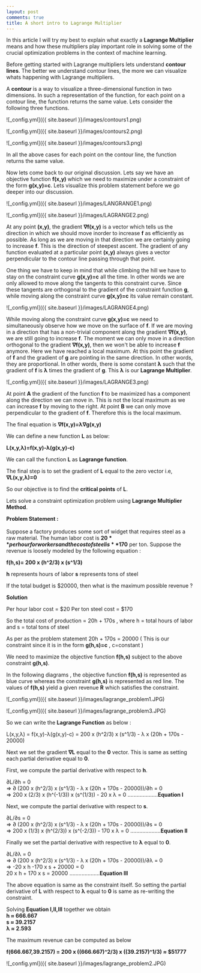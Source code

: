 ```yaml
---
layout: post
comments: true
title: A short intro to Lagrange Multiplier 
---
```

In this article I will try my best to explain what exactly a **Lagrange Multiplier** means and how these multipliers play important role in solving some of the crucial optimization problems in the context of machine learning.

Before getting started with Lagrange multipliers lets understand **contour lines**. The better we understand contour lines, the more we can visualize whats happening with Lagrange multipliers.

A **contour** is a way to visualize a three-dimensional function in two dimensions. In such a representation of the function, for each point on a contour line, the function returns the same value. Lets consider the following three functions.

![_config.yml]({{ site.baseurl }}/images/contours1.png)

![_config.yml]({{ site.baseurl }}/images/contours2.png)

![_config.yml]({{ site.baseurl }}/images/contours3.png)

In all the above cases for each point on the contour line, the function returns the same value.

Now lets come back to our original discussion. Lets say we have an objective function **f(x,y)** which we need to maximize under a constraint of the form **g(x,y)=c**. Lets visualize this problem statement before we go deeper into our discussion. 


![_config.yml]({{ site.baseurl }}/images/LANGRANGE1.png)

![_config.yml]({{ site.baseurl }}/images/LAGRANGE2.png)

At any point **(x,y)**, the gradient **∇f(x,y)** is a vector which tells us the direction in which we should move inorder to increase **f** as efficiently as possible. As long as we are moving in that direction we are certainly going to increase **f**. This is the direction of steepest ascent. The gradient of any function evaluated at a particular point **(x,y)** always gives a vector perpendicular to the contour line passing through that point.

One thing we have to keep in mind that while climbing the hill we have to stay on the constraint curve **g(x,y)=c** all the time. In other words we are only allowed to move along the tangents to this constraint curve. Since these tangents are orthogonal to the gradient of the constraint function **g**, while moving along the constraint curve **g(x,y)=c** its value remain constant.

![_config.yml]({{ site.baseurl }}/images/LAGRANGE4.png)

While moving along the constraint curve **g(x,y)=c** we need to simultaneously observe how we move on the surface of **f**. If we are moving in a direction that has a non-trivial component along the gradient **∇f(x,y)**, we are still going to increase **f**. The moment we can only move in a direction orthogonal to the gradient **∇f(x,y)**, then we won't be able to increase **f** anymore. Here we have reached a local maximum. At this point the gradient of **f** and the gradient of **g** are pointing in the same direction. In other words, they are proportional. In other words, there is some constant **λ** such that the gradient of **f** is **λ** times the gradient of **g**. This **λ** is our **Lagrange Multiplier**.

![_config.yml]({{ site.baseurl }}/images/LAGRANGE3.png)

At point **A** the gradient of the function **f** to be maximized has a component along the direction we can move in. This is not the local maximum as we can increase **f** by moving to the right. At point **B** we can only move perpendicular to the gradient of **f**. Therefore this is the local maximum. 

The final equation is **∇f(x,y)=λ∇g(x,y)**

We can define a new function **L** as below:

**L(x,y,λ)=f(x,y)-λ(g(x,y)-c)**

We can call the function **L** as **Lagrange function**.

The final step is to set the gradient of **L** equal to the zero  vector i.e, **∇L(x,y,λ)=0**

So our objective is to find the **critical points** of **L**.

Lets solve a constraint optimization problem using **Lagrange Multiplier Method**.

**Problem Statement :**<br><br>
Suppose a factory produces some sort of widget that requires steel as a raw material. The human labor cost is **$20** per hour for workers and the cost of steel is **$170** per ton. Suppose the revenue is loosely modeled by the following equation :

**f(h,s)= 200 x (h^2/3) x (s^1/3)**

**h** represents hours of labor
**s** represents tons of steel

If the total budget is $20000, then what is the maximum possible revenue ?

**Solution**

Per hour labor cost = $20
Per ton steel cost = $170

So the total cost of production = 20h + 170s , where h = total hours of labor and s = total tons of steel

As per as the problem statement  20h + 170s = 20000 ( This is our constraint since it is in the form **g(h,s)=c** , c=constant )

We need to maximize the objective function **f(h,s)** subject to the above constraint **g(h,s)**.

In the following diagrams , the objective function **f(h,s)** is represented as blue curve whereas the constraint **g(h,s)** is represented as red line. The values of **f(h,s)** yield a given revenue **R** which satisfies the constraint.

![_config.yml]({{ site.baseurl }}/images/lagrange_problem1.JPG)

![_config.yml]({{ site.baseurl }}/images/lagrange_problem3.JPG)

So we can write the **Lagrange Function** as below :

L(x,y,λ) = f(x,y)-λ(g(x,y)-c) = 200 x (h^2/3) x (s^1/3) - λ x (20h + 170s - 20000)

Next we set the gradient **∇L** equal to the **0** vector. This is same as setting each partial derivative equal to **0**. 

First, we compute the partial derivative with respect to **h**.

∂L/∂h = 0 <br>
=> ∂ (200 x (h^2/3) x (s^1/3) - λ x (20h + 170s - 20000))/∂h = 0 <br>
=> 200 x (2/3) x (h^(-1/3)) x (s^(1/3)) - 20 x λ = 0   ....................**Equation I** <br>

Next, we compute the partial derivative with respect to **s**.

∂L/∂s = 0 <br>
=> ∂ (200 x (h^2/3) x (s^1/3) - λ x (20h + 170s - 20000))/∂s = 0 <br>
=> 200 x (1/3) x (h^(2/3)) x (s^(-2/3)) - 170 x λ = 0   ....................**Equation II** <br>

Finally we set the partial derivative with respective to **λ** equal to **0**.

∂L/∂λ = 0 <br>
=> ∂ (200 x (h^2/3) x (s^1/3) - λ x (20h + 170s - 20000))/∂λ = 0 <br>
=> -20 x h -170 x s + 20000 = 0 <br>
20 x h + 170 x s = 20000    ....................**Equation III** <br>

The above equation is same as the constraint itself. So setting the partial derivative of **L** with respect to **λ** equal to **0** is same as re-writing the constraint.

Solving **Equation I,II,III** together we obtain <br>
**h ≈ 666.667** <br>
**s ≈ 39.2157** <br>
**λ ≈ 2.593** <br>

The maximum revenue can be computed as below<br>

**f(666.667,39.2157) = 200 x ((666.667)^2/3) x ((39.2157)^1/3) ≈ $51777** <br>

![_config.yml]({{ site.baseurl }}/images/lagrange_problem2.JPG)
